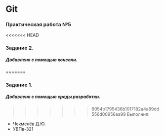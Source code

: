 # Git
### Практическая работа №5
<<<<<<< HEAD
### Задание 2.
##### Добавлено с помощью консоли.
=======
### Задание 1.
##### Добавлено с помощью среды разработки.
>>>>>>> 6054b1795436b1017182a4a89dd556d00956aa99
Выполнил:
* Чекменёв Д.Ю.
* УВПв-321
